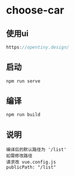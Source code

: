 # choose-car

## 使用ui
```js
https://opentiny.design/
```

## 启动
```js
npm run serve
```

## 编译
```js
npm run build
```

## 说明
```
编译后的默认路径为 '/list'
如需修改路径
请求改 vue.config.js
publicPath: "/list"
```
